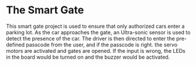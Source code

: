 # The Smart Gate 
This smart gate project is used to ensure that only authorized cars enter a parking lot. As the car approaches the gate, an Ultra-sonic sensor is used to detect the presence of the car. The driver is then directed to enter the pre-defined passcode from the user, and if the passcode is right. the servo motors are activated and gates are opened. 
If the input is wrong, the LEDs in the board would be turned on and the buzzer would be activated.
